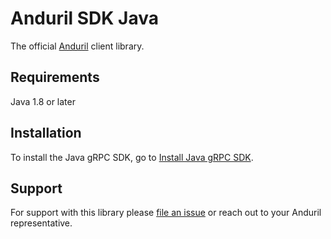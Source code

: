 # Anduril SDK Java

The official [Anduril](https://www.anduril.com/) client library.

## Requirements

Java 1.8 or later

## Installation
To install the Java gRPC SDK, go to [Install Java gRPC SDK](https://docs.anduril.com/sdks/java).

## Support

For support with this library please [file an issue](https://github.com/anduril/anduril-java/issues/new) or reach out to your Anduril representative. 


